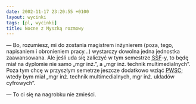 ```yaml
---
date: 2002-11-17 23:20:55 +0100
layout: wycinki
tags: [pl, wycinki]
title: Nocne z Myszką rozmowy
---
```


— Bo, rozumiesz, mi do zostania magistrem inżynierem (poza, tego, napisaniem i obronieniem pracy…) wystarczy dowolna jedna jednostka zaawansowana. Ale jeśli uda się zaliczyć w tym semestrze <acronym title='systemy i sieci fotoniczne'>SSF</acronym>-y, to będę miał na dyplomie nie samo „mgr inż.”, a „mgr inż. technik multimedialnych”. Poza tym chcę w przyszłym semetrze jeszcze dodatkowo wziąć <acronym title='projektowanie wiarygodnych systemów cyfrowych'>PWSC</acronym>; wtedy bym miał „mgr inż. technik multimedialnych, mgr inż. układów cyfrowych”.

— To ci się na nagrobku nie zmieści.
